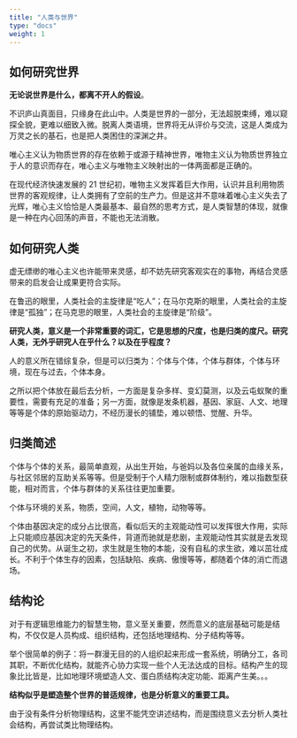 ```yaml
---
title: "人类与世界"
type: "docs"
weight: 1
---
```


## 如何研究世界

**无论说世界是什么，都离不开人的假设**。

不识庐山真面目，只缘身在此山中。人类是世界的一部分，无法超脱束缚，难以窥探全貌，更难以细致入微。脱离人类语境，世界将无从评价与交流，这是人类成为万灵之长的基石，也是把人类困住的深渊之井。

唯心主义认为物质世界的存在依赖于或源于精神世界，唯物主义认为物质世界独立于人的意识而存在，唯心主义与唯物主义映射出的一体两面都是正确的。

在现代经济快速发展的 21 世纪初，唯物主义发挥着巨大作用，认识并且利用物质世界的客观规律，让人类拥有了空前的生产力。但是这并不意味着唯心主义失去了光辉，唯心主义恰恰是人类最基本、最自然的思考方式，是人类智慧的体现，就像是一种在内心回荡的声音，不能也无法消散。

## 如何研究人类

虚无缥缈的唯心主义也许能带来灵感，却不妨先研究客观实在的事物，再结合灵感带来的启发会让成果更符合实际。

在鲁迅的眼里，人类社会的主旋律是“吃人”；在马尔克斯的眼里，人类社会的主旋律是“孤独”；在马克思的眼里，人类社会的主旋律是“阶级”。

**研究人类，意义是一个非常重要的词汇，它是思想的尺度，也是归类的度尺。研究人类，无外乎研究人在乎什么？以及在乎程度？**

人的意义所在错综复杂，但是可以归类为：个体与个体，个体与群体，个体与环境，现在与过去，个体本身。

之所以把个体放在最后去分析，一方面是复杂多样、变幻莫测，以及云屯蚁聚的重要性，需要有充足的准备；另一方面，就像是发条机器，基因、家庭、人文、地理等等是个体的原始驱动力，不经历漫长的铺垫，难以顿悟、觉醒、升华。

## 归类简述

个体与个体的关系，最简单直观，从出生开始，与爸妈以及各位亲属的血缘关系，与社区邻居的互助关系等等。但是受制于个人精力限制或群体制约，难以指数型获能，相对而言，个体与群体的关系往往更加重要。

个体与环境的关系，物质，空间，人文，植物，动物等等。

个体由基因决定的成分占比很高，看似后天的主观能动性可以发挥很大作用，实际上只能顺应基因决定的先天条件，背道而驰就是悲剧，主观能动性其实就是去发现自己的优势。从诞生之初，求生就是生物的本能，没有自私的求生欲，难以茁壮成长。不利于个体生存的因素，包括缺陷、疾病、傲慢等等，都随着个体的消亡而退场。

## 结构论

对于有逻辑思维能力的智慧生物，意义至关重要，然而意义的底层基础可能是结构，不仅仅是人员构成、组织结构，还包括地理结构、分子结构等等。

举个很简单的例子：将一群漫无目的的人组织起来形成一套系统，明确分工，各司其职，不断优化结构，就能齐心协力实现一些个人无法达成的目标。结构产生的现象比比皆是，比如地理环境塑造人文、蛋白质结构决定功能、距离产生美。。。

**结构似乎是塑造整个世界的普适规律，也是分析意义的重要工具。**

由于没有条件分析物理结构，这里不能凭空讲述结构，而是围绕意义去分析人类社会结构，再尝试类比物理结构。
